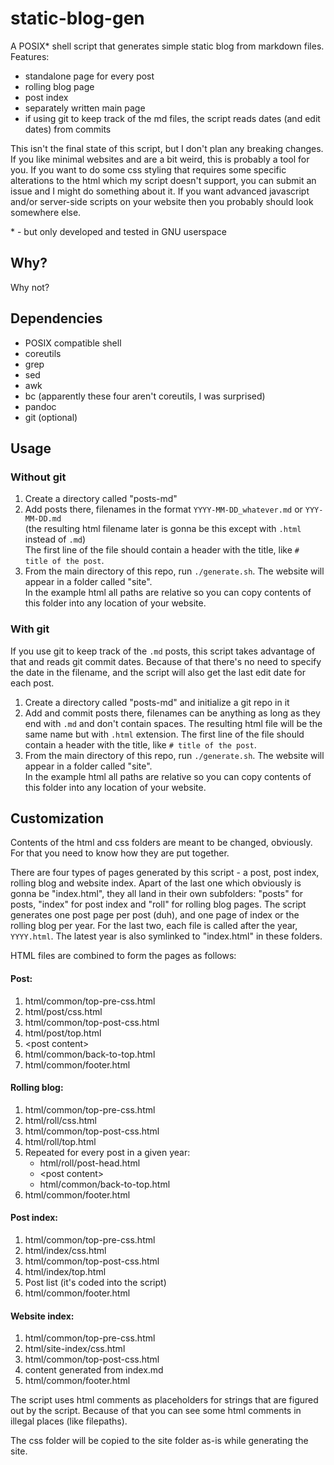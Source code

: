 # static-blog-gen

A POSIX\* shell script that generates simple static blog from markdown files.
Features:

- standalone page for every post
- rolling blog page
- post index
- separately written main page
- if using git to keep track of the md files, the script reads dates (and edit dates) from commits

This isn't the final state of this script, but I don't plan any breaking changes.
If you like minimal websites and are a bit weird, this is probably a tool for you.
If you want to do some css styling that requires some specific alterations to the html which my script doesn't support,
you can submit an issue and I might do something about it.
If you want advanced javascript and/or server-side scripts on your website then you probably should look somewhere else.

\* - but only developed and tested in GNU userspace

## Why?

Why not?

## Dependencies

- POSIX compatible shell
- coreutils
- grep
- sed
- awk
- bc (apparently these four aren't coreutils, I was surprised)
- pandoc
- git (optional)

## Usage

### Without git

1. Create a directory called "posts-md"
2. Add posts there, filenames in the format `YYYY-MM-DD_whatever.md` or `YYY-MM-DD.md` \
	(the resulting html filename later is gonna be this except with `.html` instead of `.md`)\
	The first line of the file should contain a header with the title, like `# title of the post`.
3. From the main directory of this repo, run `./generate.sh`. The website will appear in a folder called "site".\
	In the example html all paths are relative so you can copy contents of this folder into any location of your website.

### With git

If you use git to keep track of the `.md` posts, this script takes advantage of that and reads git commit dates.
Because of that there's no need to specify the date in the filename, and the script will also get the last edit date for each post.

1. Create a directory called "posts-md" and initialize a git repo in it
2. Add and commit posts there, filenames can be anything as long as they end with `.md` and don't contain spaces. 
	The resulting html file will be the same name but with `.html` extension.
	The first line of the file should contain a header with the title, like `# title of the post`.
3. From the main directory of this repo, run `./generate.sh`. The website will appear in a folder called "site".\
	In the example html all paths are relative so you can copy contents of this folder into any location of your website.

## Customization

Contents of the html and css folders are meant to be changed, obviously.
For that you need to know how they are put together.

There are four types of pages generated by this script - a post, post index, rolling blog and website index.
Apart of the last one which obviously is gonna be "index.html", they all land in their own subfolders:
"posts" for posts, "index" for post index and "roll" for rolling blog pages.
The script generates one post page per post (duh), and one page of index or the rolling blog per year.
For the last two, each file is called after the year, `YYYY.html`.
The latest year is also symlinked to "index.html" in these folders.

HTML files are combined to form the pages as follows:

#### Post:
1. html/common/top-pre-css.html
2. html/post/css.html
3. html/common/top-post-css.html
4. html/post/top.html
5. \<post content\>
5. html/common/back-to-top.html
6. html/common/footer.html

#### Rolling blog:
1. html/common/top-pre-css.html
2. html/roll/css.html
3. html/common/top-post-css.html
4. html/roll/top.html
5. Repeated for every post in a given year:
	- html/roll/post-head.html
	- \<post content\>
	- html/common/back-to-top.html
6. html/common/footer.html

#### Post index:
1. html/common/top-pre-css.html
2. html/index/css.html
3. html/common/top-post-css.html
4. html/index/top.html
5. Post list (it's coded into the script)
6. html/common/footer.html

#### Website index:
1. html/common/top-pre-css.html
2. html/site-index/css.html
3. html/common/top-post-css.html
4. content generated from index.md
6. html/common/footer.html

The script uses html comments as placeholders for strings that are figured out by the script.
Because of that you can see some html comments in illegal places (like filepaths).

The css folder will be copied to the site folder as-is while generating the site.
